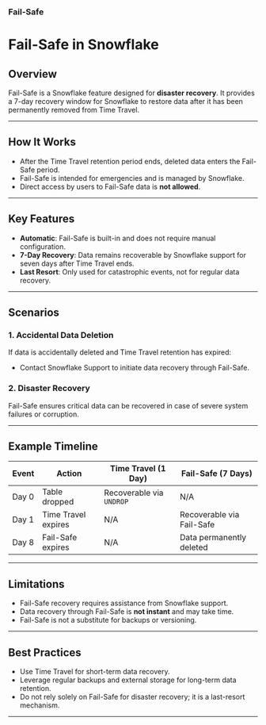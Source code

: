 ### **Fail-Safe**

# **Fail-Safe in Snowflake**

## **Overview**
Fail-Safe is a Snowflake feature designed for **disaster recovery**. It provides a 7-day recovery window for Snowflake to restore data after it has been permanently removed from Time Travel.

---

## **How It Works**
- After the Time Travel retention period ends, deleted data enters the Fail-Safe period.
- Fail-Safe is intended for emergencies and is managed by Snowflake.
- Direct access by users to Fail-Safe data is **not allowed**.

---

## **Key Features**
- **Automatic**: Fail-Safe is built-in and does not require manual configuration.
- **7-Day Recovery**: Data remains recoverable by Snowflake support for seven days after Time Travel ends.
- **Last Resort**: Only used for catastrophic events, not for regular data recovery.

---

## **Scenarios**

### 1. Accidental Data Deletion
If data is accidentally deleted and Time Travel retention has expired:
- Contact Snowflake Support to initiate data recovery through Fail-Safe.

### 2. Disaster Recovery
Fail-Safe ensures critical data can be recovered in case of severe system failures or corruption.

---

## **Example Timeline**

| **Event**              | **Action**                  | **Time Travel (1 Day)** | **Fail-Safe (7 Days)** |
|-------------------------|-----------------------------|--------------------------|-------------------------|
| Day 0                  | Table dropped               | Recoverable via `UNDROP`| N/A                     |
| Day 1                  | Time Travel expires         | N/A                      | Recoverable via Fail-Safe|
| Day 8                  | Fail-Safe expires           | N/A                      | Data permanently deleted|

---

## **Limitations**
- Fail-Safe recovery requires assistance from Snowflake support.
- Data recovery through Fail-Safe is **not instant** and may take time.
- Fail-Safe is not a substitute for backups or versioning.

---

## **Best Practices**
- Use Time Travel for short-term data recovery.
- Leverage regular backups and external storage for long-term data retention.
- Do not rely solely on Fail-Safe for disaster recovery; it is a last-resort mechanism.

---
